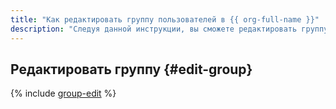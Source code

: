 ```yaml
---
title: "Как редактировать группу пользователей в {{ org-full-name }}"
description: "Следуя данной инструкции, вы сможете редактировать группу пользователей в {{ org-name }}." 
---
```


## Редактировать группу {#edit-group}

{% include [group-edit](../../_includes/organization/group-edit.md) %}